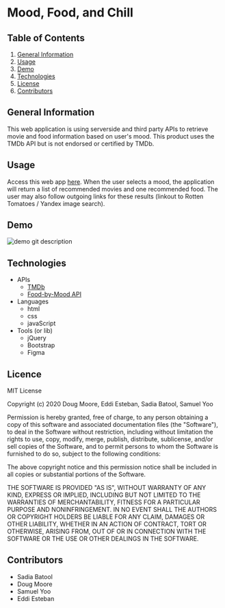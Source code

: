 # Mood, Food, and Chill

## Table of Contents
1. [ General Information ](#toc-info)
2. [ Usage ](#toc-usage)
3. [ Demo ](#toc-demo)
4. [ Technologies ](#toc-tech)
5. [ License ](#toc-license)
6. [ Contributors ](#toc-contrib)


<a id="toc-info"></a>
## General Information
This web application is using serverside and third party APIs to retrieve movie and food information based on user's mood. This product uses the TMDb API but is not endorsed or certified by TMDb.

<a id="toc-usage"></a>
## Usage
Access this web app [here](https://eddiesteban.github.io/Mood-Food-and-Chill/). When the user selects a mood, the application will return a list of recommended movies and one recommended food. The user may also follow outgoing links for these results (linkout to Rotten Tomatoes / Yandex image search).

<a id="toc-demo"></a>
## Demo
![demo git description](gifLink)

<a id="toc-tech"></a>
## Technologies
* APIs 
    * [TMDb](https://developers.themoviedb.org/3/getting-started/introduction)
    * [Food-by-Mood API](https://github.com/MurphyPicard/food-by-mood-api/blob/master/README.md)
* Languages
    * html
    * css
    * javaScript
* Tools (or lib)
    * jQuery
    * Bootstrap
    * Figma

<a id="toc-license"></a>
## Licence
MIT License

Copyright (c) 2020 Doug Moore, Eddi Esteban, Sadia Batool, Samuel Yoo

Permission is hereby granted, free of charge, to any person obtaining a copy
of this software and associated documentation files (the "Software"), to deal
in the Software without restriction, including without limitation the rights
to use, copy, modify, merge, publish, distribute, sublicense, and/or sell
copies of the Software, and to permit persons to whom the Software is
furnished to do so, subject to the following conditions:

The above copyright notice and this permission notice shall be included in all
copies or substantial portions of the Software.

THE SOFTWARE IS PROVIDED "AS IS", WITHOUT WARRANTY OF ANY KIND, EXPRESS OR
IMPLIED, INCLUDING BUT NOT LIMITED TO THE WARRANTIES OF MERCHANTABILITY,
FITNESS FOR A PARTICULAR PURPOSE AND NONINFRINGEMENT. IN NO EVENT SHALL THE
AUTHORS OR COPYRIGHT HOLDERS BE LIABLE FOR ANY CLAIM, DAMAGES OR OTHER
LIABILITY, WHETHER IN AN ACTION OF CONTRACT, TORT OR OTHERWISE, ARISING FROM,
OUT OF OR IN CONNECTION WITH THE SOFTWARE OR THE USE OR OTHER DEALINGS IN THE
SOFTWARE.

<a id="toc-contrib"></a>
## Contributors

* Sadia Batool
* Doug Moore 
* Samuel Yoo
* Eddi Esteban

